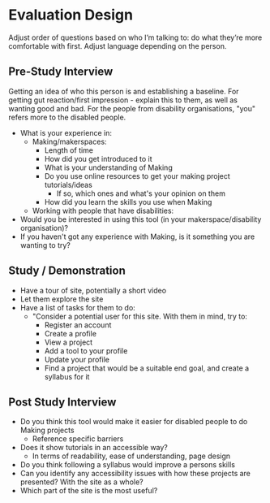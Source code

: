 # Evaluation Design 
Adjust order of questions based on who I’m talking to: do what they’re more comfortable with first. Adjust language depending on the person.

## Pre-Study Interview 
Getting an idea of who this person is and establishing a baseline. For getting gut reaction/first impression - explain this to them, as well as wanting good and bad. For the people from disability organisations, "you" refers more to the disabled people.
* What is your experience in:
    - Making/makerspaces:
        - Length of time
        - How did you get introduced to it
        - What is your understanding of Making
        - Do you use online resources to get your making project tutorials/ideas
            - If so, which ones and what's your opinion on them
        - How did you learn the skills you use when Making
    - Working with people that have disabilities:
* Would you be interested in using this tool (in your makerspace/disability organisation)?
* If you haven't got any experience with Making, is it something you are wanting to try?

## Study / Demonstration 
* Have a tour of site, potentially a short video
* Let them explore the site
* Have a list of tasks for them to do:
    - "Consider a potential user for this site. With them in mind, try to:
        - Register an account
        - Create a profile
        - View a project
        - Add a tool to your profile
        - Update your profile
        - Find a project that would be a suitable end goal, and create a syllabus for it 

## Post Study Interview 
* Do you think this tool would make it easier for disabled people to do Making projects
    - Reference specific barriers 
* Does it show tutorials in an accessible way?
    - In terms of readability, ease of understanding, page design
* Do you think following a syllabus would improve a persons skills 
* Can you identify any accessibility issues with how these projects are presented? With the site as a whole?
* Which part of the site is the most useful? 

